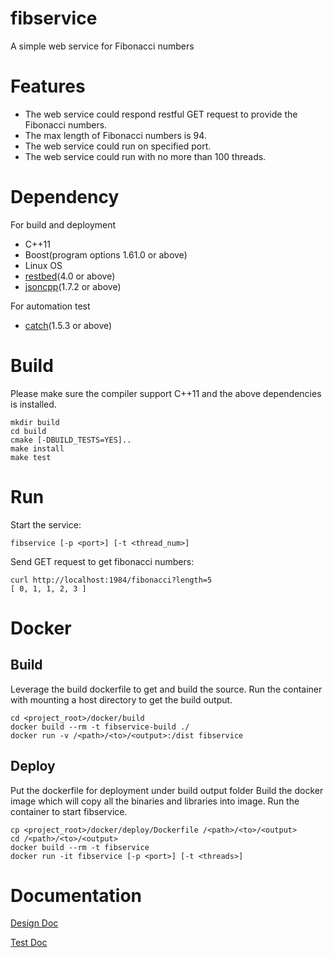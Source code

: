 # fibservice
A simple web service for Fibonacci numbers
# Features
* The web service could respond restful GET request to provide the Fibonacci numbers.
* The max length of Fibonacci numbers is 94.
* The web service could run on specified port.
* The web service could run with no more than 100 threads.

# Dependency
For build and deployment
* C++11
* Boost(program options 1.61.0 or above)
* Linux OS
* [restbed](https://github.com/Corvusoft/restbed)(4.0 or above)
* [jsoncpp](https://github.com/open-source-parsers/jsoncpp)(1.7.2 or above)

For automation test
* [catch](https://github.com/philsquared/Catch)(1.5.3 or above)

# Build
Please make sure the compiler support C++11 and the above dependencies is installed.
```
mkdir build
cd build
cmake [-DBUILD_TESTS=YES]..
make install
make test
```

# Run
Start the service:
```
fibservice [-p <port>] [-t <thread_num>]
```
Send GET request to get fibonacci numbers:
```
curl http://localhost:1984/fibonacci?length=5
[ 0, 1, 1, 2, 3 ]
```
# Docker
## Build
Leverage the build dockerfile to get and build the source.
Run the container with mounting a host directory to get the build output.
```
cd <project_root>/docker/build
docker build --rm -t fibservice-build ./
docker run -v /<path>/<to>/<output>:/dist fibservice
```
## Deploy
Put the dockerfile for deployment under build output folder
Build the docker image which will copy all the binaries and libraries into image.
Run the container to start fibservice.
```
cp <project_root>/docker/deploy/Dockerfile /<path>/<to>/<output>
cd /<path>/<to>/<output>
docker build --rm -t fibservice
docker run -it fibservice [-p <port>] [-t <threads>]
```

# Documentation
[Design Doc](docs/design.md)

[Test Doc](docs/test.md)
